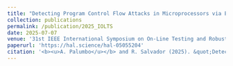 ```yaml
---
title: "Detecting Program Control Flow Attacks in Microprocessors via Error Correction Code-based Hardware Security Modules"
collection: publications
permalink: /publication/2025_IOLTS
date: 2025-07-07
venue: '31st IEEE International Symposium on On-Line Testing and Robust System Design (IOLTS 2025)'
paperurl: 'https://hal.science/hal-05055204'
citation: '<b><u>A. Palumbo</u></b> and R. Salvador (2025). &quot;Detecting Program Control Flow Attacks in Microprocessors via Error Correction Code-based Hardware Security Modules.&quot; <i>31st IEEE International Symposium on On-Line Testing and Robust System Design (IOLTS)</i>.'
---
```

